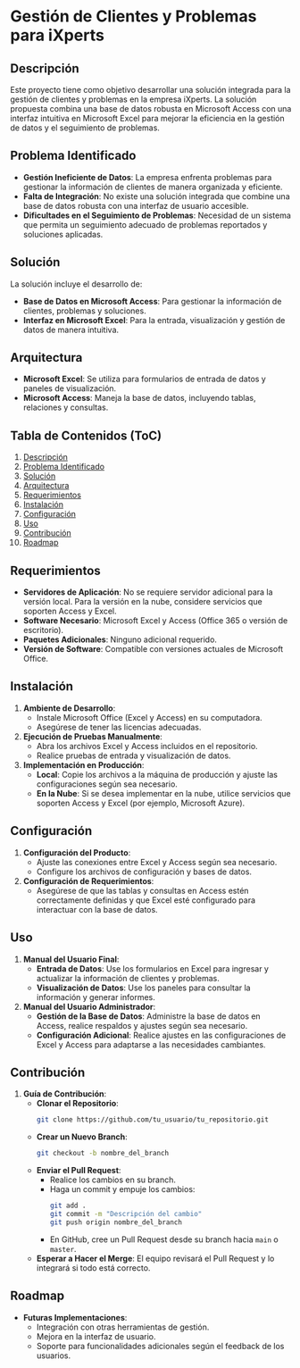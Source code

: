 # Gestión de Clientes y Problemas para iXperts

## Descripción
Este proyecto tiene como objetivo desarrollar una solución integrada para la gestión de clientes y problemas en la empresa iXperts. La solución propuesta combina una base de datos robusta en Microsoft Access con una interfaz intuitiva en Microsoft Excel para mejorar la eficiencia en la gestión de datos y el seguimiento de problemas.

## Problema Identificado
- **Gestión Ineficiente de Datos**: La empresa enfrenta problemas para gestionar la información de clientes de manera organizada y eficiente.
- **Falta de Integración**: No existe una solución integrada que combine una base de datos robusta con una interfaz de usuario accesible.
- **Dificultades en el Seguimiento de Problemas**: Necesidad de un sistema que permita un seguimiento adecuado de problemas reportados y soluciones aplicadas.

## Solución
La solución incluye el desarrollo de:
- **Base de Datos en Microsoft Access**: Para gestionar la información de clientes, problemas y soluciones.
- **Interfaz en Microsoft Excel**: Para la entrada, visualización y gestión de datos de manera intuitiva.

## Arquitectura
- **Microsoft Excel**: Se utiliza para formularios de entrada de datos y paneles de visualización.
- **Microsoft Access**: Maneja la base de datos, incluyendo tablas, relaciones y consultas.

## Tabla de Contenidos (ToC)
1. [Descripción](#descripción)
2. [Problema Identificado](#problema-identificado)
3. [Solución](#solución)
4. [Arquitectura](#arquitectura)
5. [Requerimientos](#requerimientos)
6. [Instalación](#instalación)
7. [Configuración](#configuración)
8. [Uso](#uso)
9. [Contribución](#contribución)
10. [Roadmap](#roadmap)

## Requerimientos
- **Servidores de Aplicación**: No se requiere servidor adicional para la versión local. Para la versión en la nube, considere servicios que soporten Access y Excel.
- **Software Necesario**: Microsoft Excel y Access (Office 365 o versión de escritorio).
- **Paquetes Adicionales**: Ninguno adicional requerido.
- **Versión de Software**: Compatible con versiones actuales de Microsoft Office.

## Instalación
1. **Ambiente de Desarrollo**:
   - Instale Microsoft Office (Excel y Access) en su computadora.
   - Asegúrese de tener las licencias adecuadas.
2. **Ejecución de Pruebas Manualmente**:
   - Abra los archivos Excel y Access incluidos en el repositorio.
   - Realice pruebas de entrada y visualización de datos.
3. **Implementación en Producción**:
   - **Local**: Copie los archivos a la máquina de producción y ajuste las configuraciones según sea necesario.
   - **En la Nube**: Si se desea implementar en la nube, utilice servicios que soporten Access y Excel (por ejemplo, Microsoft Azure).

## Configuración
1. **Configuración del Producto**:
   - Ajuste las conexiones entre Excel y Access según sea necesario.
   - Configure los archivos de configuración y bases de datos.
2. **Configuración de Requerimientos**:
   - Asegúrese de que las tablas y consultas en Access estén correctamente definidas y que Excel esté configurado para interactuar con la base de datos.

## Uso
1. **Manual del Usuario Final**:
   - **Entrada de Datos**: Use los formularios en Excel para ingresar y actualizar la información de clientes y problemas.
   - **Visualización de Datos**: Use los paneles para consultar la información y generar informes.
2. **Manual del Usuario Administrador**:
   - **Gestión de la Base de Datos**: Administre la base de datos en Access, realice respaldos y ajustes según sea necesario.
   - **Configuración Adicional**: Realice ajustes en las configuraciones de Excel y Access para adaptarse a las necesidades cambiantes.

## Contribución
1. **Guía de Contribución**:
   - **Clonar el Repositorio**:
     ```bash
     git clone https://github.com/tu_usuario/tu_repositorio.git
     ```
   - **Crear un Nuevo Branch**:
     ```bash
     git checkout -b nombre_del_branch
     ```
   - **Enviar el Pull Request**:
     - Realice los cambios en su branch.
     - Haga un commit y empuje los cambios:
       ```bash
       git add .
       git commit -m "Descripción del cambio"
       git push origin nombre_del_branch
       ```
     - En GitHub, cree un Pull Request desde su branch hacia `main` o `master`.
   - **Esperar a Hacer el Merge**: El equipo revisará el Pull Request y lo integrará si todo está correcto.

## Roadmap
- **Futuras Implementaciones**:
  - Integración con otras herramientas de gestión.
  - Mejora en la interfaz de usuario.
  - Soporte para funcionalidades adicionales según el feedback de los usuarios.
